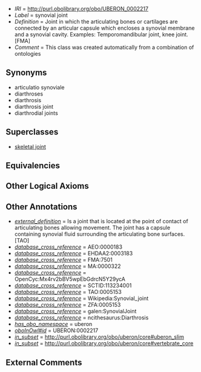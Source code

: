  * *IRI* = http://purl.obolibrary.org/obo/UBERON_0002217
 * *Label* = synovial joint
 * *Definition* = Joint in which the articulating bones or cartilages are connected by an articular capsule which encloses a synovial membrane and a synovial cavity. Examples: Temporomandibular joint, knee joint.[FMA]
 * *Comment* = This class was created automatically from a combination of ontologies

## Synonyms

 * articulatio synoviale
 * diarthroses
 * diarthrosis
 * diarthrosis joint
 * diarthrodial joints

## Superclasses

 * [skeletal joint](../../UBERON/82/UBERON_0000982.md)

## Equivalencies


## Other Logical Axioms


## Other Annotations

 * *[external_definition](../../UBPROP/01/UBPROP_0000001.md)* = Is a joint that is located at the point of contact of articulating bones allowing movement. The joint has a capsule containing synovial fluid surrounding the articulating bone surfaces.[TAO]
 * *[database_cross_reference](../../ef/oboInOwl#hasDbXref.md)* = AEO:0000183
 * *[database_cross_reference](../../ef/oboInOwl#hasDbXref.md)* = EHDAA2:0003183
 * *[database_cross_reference](../../ef/oboInOwl#hasDbXref.md)* = FMA:7501
 * *[database_cross_reference](../../ef/oboInOwl#hasDbXref.md)* = MA:0000322
 * *[database_cross_reference](../../ef/oboInOwl#hasDbXref.md)* = OpenCyc:Mx4rv2bBV5wpEbGdrcN5Y29ycA
 * *[database_cross_reference](../../ef/oboInOwl#hasDbXref.md)* = SCTID:113234001
 * *[database_cross_reference](../../ef/oboInOwl#hasDbXref.md)* = TAO:0005153
 * *[database_cross_reference](../../ef/oboInOwl#hasDbXref.md)* = Wikipedia:Synovial_joint
 * *[database_cross_reference](../../ef/oboInOwl#hasDbXref.md)* = ZFA:0005153
 * *[database_cross_reference](../../ef/oboInOwl#hasDbXref.md)* = galen:SynovialJoint
 * *[database_cross_reference](../../ef/oboInOwl#hasDbXref.md)* = ncithesaurus:Diarthrosis
 * *[has_obo_namespace](../../ce/oboInOwl#hasOBONamespace.md)* = uberon
 * *[oboInOwl#id](../../id/oboInOwl#id.md)* = UBERON:0002217
 * *[in_subset](../../et/oboInOwl#inSubset.md)* = http://purl.obolibrary.org/obo/uberon/core#uberon_slim
 * *[in_subset](../../et/oboInOwl#inSubset.md)* = http://purl.obolibrary.org/obo/uberon/core#vertebrate_core

## External Comments

